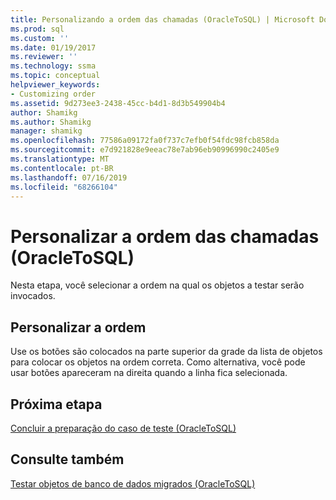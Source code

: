 ```yaml
---
title: Personalizando a ordem das chamadas (OracleToSQL) | Microsoft Docs
ms.prod: sql
ms.custom: ''
ms.date: 01/19/2017
ms.reviewer: ''
ms.technology: ssma
ms.topic: conceptual
helpviewer_keywords:
- Customizing order
ms.assetid: 9d273ee3-2438-45cc-b4d1-8d3b549904b4
author: Shamikg
ms.author: Shamikg
manager: shamikg
ms.openlocfilehash: 77586a09172fa0f737c7efb0f54fdc98fcb858da
ms.sourcegitcommit: e7d921828e9eeac78e7ab96eb90996990c2405e9
ms.translationtype: MT
ms.contentlocale: pt-BR
ms.lasthandoff: 07/16/2019
ms.locfileid: "68266104"
---
```

# <a name="customizing-calls-order-oracletosql"></a>Personalizar a ordem das chamadas (OracleToSQL)
Nesta etapa, você selecionar a ordem na qual os objetos a testar serão invocados.  
  
## <a name="customizing-order"></a>Personalizar a ordem  
Use os botões são colocados na parte superior da grade da lista de objetos para colocar os objetos na ordem correta. Como alternativa, você pode usar botões apareceram na direita quando a linha fica selecionada.  
  
## <a name="next-step"></a>Próxima etapa  
[Concluir a preparação do caso de teste &#40;OracleToSQL&#41;](../../ssma/oracle/finishing-test-case-preparation-oracletosql.md)  
  
## <a name="see-also"></a>Consulte também  
[Testar objetos de banco de dados migrados &#40;OracleToSQL&#41;](../../ssma/oracle/testing-migrated-database-objects-oracletosql.md)  
  
